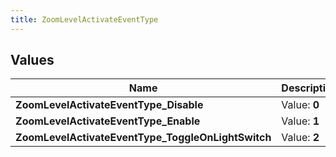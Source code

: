 ```yaml
---
title: ZoomLevelActivateEventType
---
```


## Values
| Name | Description |
| ---- | ----------- |
| **ZoomLevelActivateEventType_Disable** | Value: **0** |
| **ZoomLevelActivateEventType_Enable** | Value: **1** |
| **ZoomLevelActivateEventType_ToggleOnLightSwitch** | Value: **2** |

